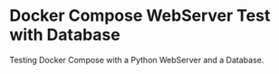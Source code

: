 # Docker Compose WebServer Test with Database

Testing Docker Compose with a Python WebServer and a Database.
